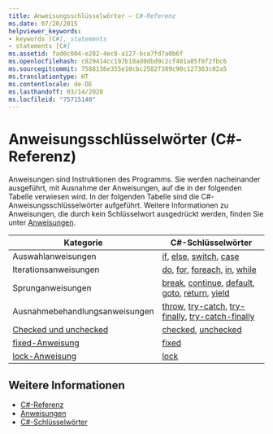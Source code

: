 ```yaml
---
title: Anweisungsschlüsselwörter – C#-Referenz
ms.date: 07/20/2015
helpviewer_keywords:
- keywords [C#], statements
- statements [C#]
ms.assetid: fad0c004-e282-4ec8-a127-bca7fd7a0b6f
ms.openlocfilehash: c829414cc197b18ad0dbd9c2cf401a05f6f2fbc6
ms.sourcegitcommit: 7588136e355e10cbc2582f389c90c127363c02a5
ms.translationtype: HT
ms.contentlocale: de-DE
ms.lasthandoff: 03/14/2020
ms.locfileid: "75715140"
---
```

# <a name="statement-keywords-c-reference"></a>Anweisungsschlüsselwörter (C#-Referenz)

Anweisungen sind Instruktionen des Programms. Sie werden nacheinander ausgeführt, mit Ausnahme der Anweisungen, auf die in der folgenden Tabelle verwiesen wird. In der folgenden Tabelle sind die C#-Anweisungsschlüsselwörter aufgeführt. Weitere Informationen zu Anweisungen, die durch kein Schlüsselwort ausgedrückt werden, finden Sie unter [Anweisungen](../../programming-guide/statements-expressions-operators/statements.md).

|Kategorie|C#-Schlüsselwörter|
|--------------|------------------|
|Auswahlanweisungen|[if](if-else.md), [else](if-else.md), [switch](switch.md), [case](switch.md)|
|Iterationsanweisungen|[do](do.md), [for](for.md), [foreach](foreach-in.md), [in](foreach-in.md), [while](while.md)|
|Sprunganweisungen|[break](break.md), [continue](continue.md), [default](switch.md), [goto](goto.md), [return](return.md), [yield](yield.md)|
|Ausnahmebehandlungsanweisungen|[throw](throw.md), [try-catch](try-catch.md), [try-finally](try-finally.md), [try-catch-finally](try-catch-finally.md)|
|[Checked und unchecked](checked-and-unchecked.md)|[checked](checked.md), [unchecked](unchecked.md)|
[fixed-Anweisung](fixed-statement.md)|[fixed](fixed-statement.md)|
|[lock-Anweisung](lock-statement.md)|[lock](lock-statement.md)|

## <a name="see-also"></a>Weitere Informationen

- [C#-Referenz](../index.md)
- [Anweisungen](../../programming-guide/statements-expressions-operators/statements.md)
- [C#-Schlüsselwörter](index.md)
